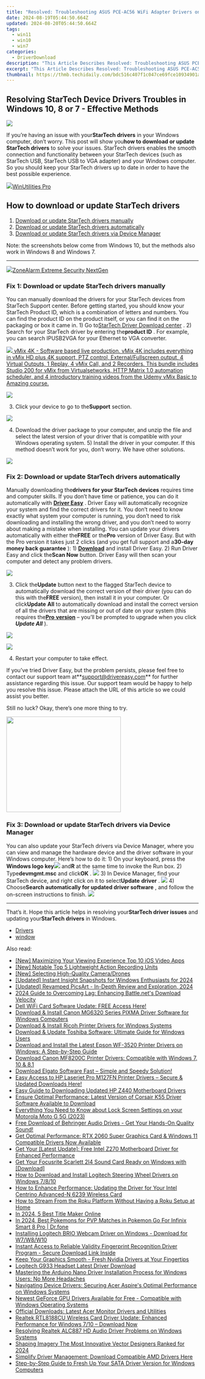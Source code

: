 ```yaml
---
title: "Resolved: Troubleshooting ASUS PCE-AC56 WiFi Adapter Drivers on Windows 11, 8 & 7"
date: 2024-08-19T05:44:50.664Z
updated: 2024-08-20T05:44:50.664Z
tags:
  - win11
  - win10
  - win7
categories:
  - DriverDownload
description: "This Article Describes Resolved: Troubleshooting ASUS PCE-AC56 WiFi Adapter Drivers on Windows 11, 8 & 7"
excerpt: "This Article Describes Resolved: Troubleshooting ASUS PCE-AC56 WiFi Adapter Drivers on Windows 11, 8 & 7"
thumbnail: https://thmb.techidaily.com/bdc516c407f1c047ce69fce10934901af5b77e56306af6bf8cabd1b35043cc3e.jpg
---
```


## Resolving StarTech Device Drivers Troubles in Windows 10, 8 or 7 - Effective Methods

![](https://images.drivereasy.com/wp-content/uploads/2018/07/img_5b4eac40299cf.jpg)

 If you’re having an issue with your**StarTech drivers** in your Windows computer, don’t worry. This post will show you**how to download or update StarTech drivers** to solve your issues.  StarTech drivers enables the smooth connection and functionality between your StarTech devices (such as StarTech USB, StarTech USB to VGA adapter) and your Windows computer. So you should keep your StarTech drivers up to date in order to have the best possible experience.

<!-- affiliate ads begin -->
<a href="https://secure.2checkout.com/order/checkout.php?PRODS=4665597&QTY=1&AFFILIATE=108875&CART=1"><img src="https://www.pcclean.io/wp-content/uploads/2018/03/winutilities-box-130521.png" border="0">WinUtilities Pro</a>
<!-- affiliate ads end -->
## How to download or update StarTech drivers

1. [Download or update StarTech drivers manually](https://tools.techidaily.com/drivereasy/download/)
2. [Download or update StarTech drivers automatically](https://tools.techidaily.com/drivereasy/download/)
3. [Download or update StarTech drivers via Device Manager](https://tools.techidaily.com/drivereasy/download/)

 Note: the screenshots below come from Windows 10, but the methods also work in Windows 8 and Windows 7.

---

<!-- affiliate ads begin -->
<a href="https://estore.zonealarm.com/order/checkout.php?PRODS=36245101&QTY=1&AFFILIATE=108875&CART=1"><img src="https://sc1.checkpoint.com/sc1/za/images/boxes/zang_box_trust.png" border="0">ZoneAlarm Extreme Security NextGen</a>
<!-- affiliate ads end -->
###  Fix 1: Download or update StarTech drivers manually

 You can manually download the drivers for your StarTech devices from StarTech Support center.  Before getting started, you should know your StarTech Product ID, which is a combination of letters and numbers. You can find the product ID on the product itself, or you can find it on the packaging or box it came in.  1) Go to[StarTech Driver Download center](https://www.startech.com/support/) .  2) Search for your StarTech driver by entering the**product ID** . For example, you can search  IPUSB2VGA for your Ethernet to VGA converter.

<!-- affiliate ads begin -->
<a href="https://secure.2checkout.com/order/checkout.php?PRODS=30901369&QTY=1&AFFILIATE=108875&CART=1"> <img src="https://secure.avangate.com/images/merchant/ce9a6fb2becc2d235e62b125e9260102/products/1_copy_vMixCallScreenshot1-large.jpg" border="0"> vMix 4K - Software based live production. vMix 4K includes everything in vMix HD plus 4K support, PTZ control, External/Fullscreen output, 4 Virtual Outputs, 1 Replay, 4 vMix Call, and 2 Recorders. 
This bundle includes Studio 200 for vMix from Virtualsetworks, HTTP Matrix 1.0 automation scheduler, and 4 introductory training videos from the Udemy vMix Basic to Amazing course. </a>
<!-- affiliate ads end -->
![](https://images.drivereasy.com/wp-content/uploads/2018/07/img_5b4ead386f0f2.jpg)

 3) Click your device to go to the**Support** section.

![](https://images.drivereasy.com/wp-content/uploads/2018/07/img_5b4ead6da6886.jpg)

 4) Download the driver package to your computer, and unzip the file and select the latest version of your driver that is compatible with your Windows operating system. 5) Install the driver in your computer.  If this method doesn’t work for you, don’t worry. We have other solutions.

<!-- affiliate ads begin -->
<a href="https://store.movavi.com/affiliate.php?ACCOUNT=MOVAVI&AFFILIATE=108875&PATH=https%3A%2F%2Fwww.movavi.com%3FAFFILIATE%3D108875%26RESOURCE%3DBanner%2B728x90"><img src="https://mcusercontent.com/0885a03ded3d480dca9287f12/images/2e76fe6a-3010-1b37-7846-f34ff9c6b4ca.png" border="0"></a>
<!-- affiliate ads end -->
### Fix 2: Download or update StarTech drivers automatically

 Manually downloading the**drivers for your StarTech devices** requires time and computer skills. If you don’t have time or patience, you can do it automatically with **[Driver Easy](https://tools.techidaily.com/drivereasy/download/)**  .  Driver Easy will automatically recognize your system and find the correct drivers for it. You don’t need to know exactly what system your computer is running, you don’t need to risk downloading and installing the wrong driver, and you don’t need to worry about making a mistake when installing.  You can update your drivers automatically with either the**FREE** or the**Pro** version of Driver Easy. But with the Pro version it takes just 2 clicks (and you get full support and a**30-day money back guarantee** ):  1) **[Download](https://tools.techidaily.com/drivereasy/download/)**  and install Driver Easy.  2) Run Driver Easy and click the**Scan Now** button. Driver Easy will then scan your computer and detect any problem drivers.

![](https://images.drivereasy.com/wp-content/uploads/2018/07/img_5b4eaf44ca031.jpg)

 3) Click the**Update** button next to the flagged StarTech device to automatically download the correct version of their driver (you can do this with the**FREE** version), then install it in your computer.  Or click**Update** **All** to automatically download and install the correct version of all the drivers that are missing or out of date on your system (this requires the[**Pro** **version**](https://tools.techidaily.com/drivereasy/download/) – you’ll be prompted to upgrade when you click **_Update All_** ).

<!-- affiliate ads begin -->
<a href="https://shop.incomedia.eu/order/checkout.php?PRODS=12730965&QTY=1&AFFILIATE=108875&CART=1"><img src="https://incomedia.eu/files/images/affiliates/w5/03_WBSX5_728x90_red_CTA.jpg" border="0"></a>
<!-- affiliate ads end -->
![](https://images.drivereasy.com/wp-content/uploads/2018/07/img_5b4eb1053ba58.jpg)

4) Restart your computer to take effect.

 If you’ve tried Driver Easy, but the problem persists, please feel free to contact our support team at**<support@drivereasy.com>** for further assistance regarding this issue. Our support team would be happy to help you resolve this issue. Please attach the URL of this article so we could assist you better.

  Still no luck? Okay, there’s one more thing to try.

<!-- affiliate ads begin -->
<a href="https://modlily.sjv.io/c/5597632/2072819/17059" target="_top" id="2072819"><img src="//a.impactradius-go.com/display-ad/17059-2072819" border="0" alt="" width="300" height="250"/></a><img height="0" width="0" src="https://imp.pxf.io/i/5597632/2072819/17059" style="position:absolute;visibility:hidden;" border="0" />
<!-- affiliate ads end -->
### Fix 3: Download or update StarTech drivers via Device Manager

 You can also update your StarTech drivers via Device Manager, where you can view and manage the hardware device and the driver software in your Windows computer. Here’s how to do it:  1) On your keyboard, press the **Windows logo key![](https://images.drivereasy.com/wp-content/uploads/2017/09/img_59b0b16974940.png)**  and**R** at the same time to invoke the Run box.  2) Type**devmgmt.msc** and click**OK** . ![](https://images.drivereasy.com/wp-content/uploads/2018/06/img_5b1f85504ee6f.jpg)  3) In Device Manager, find your StarTech device, and right click on it to select**Update** **driver** . ![](https://images.drivereasy.com/wp-content/uploads/2018/06/img_5b17a789b323b.png)  4) Choose**Search automatically for updated driver software** , and follow the on-screen instructions to finish. ![](https://images.drivereasy.com/wp-content/uploads/2018/07/img_5b42dc1c9e9af.png)

---

 That’s it. Hope this article helps in resolving your**StarTech driver issues** and updating your**StarTech drivers** in Windows.

* [Drivers](https://tools.techidaily.com/drivereasy/download/)
* [window](https://tools.techidaily.com/drivereasy/download/)

<ins class="adsbygoogle"
     style="display:block"
     data-ad-format="autorelaxed"
     data-ad-client="ca-pub-7571918770474297"
     data-ad-slot="1223367746"></ins>



<ins class="adsbygoogle"
     style="display:block"
     data-ad-client="ca-pub-7571918770474297"
     data-ad-slot="8358498916"
     data-ad-format="auto"
     data-full-width-responsive="true"></ins>

<span class="atpl-alsoreadstyle">Also read:</span>
<div><ul>
<li><a href="https://extra-guidance.techidaily.com/new-maximizing-your-viewing-experience-top-10-ios-video-apps/"><u>[New] Maximizing Your Viewing Experience  Top 10 iOS Video Apps</u></a></li>
<li><a href="https://extra-approaches.techidaily.com/new-notable-top-5-lightweight-action-recording-units/"><u>[New] Notable Top 5 Lightweight Action Recording Units</u></a></li>
<li><a href="https://extra-guidance.techidaily.com/new-selecting-high-quality-cameradrones/"><u>[New] Selecting High-Quality Camera/Drones</u></a></li>
<li><a href="https://screen-mirroring-recording.techidaily.com/updated-instant-insight-snapshots-for-windows-enthusiasts-for-2024/"><u>[Updated] Instant Insight  Snapshots for Windows Enthusiasts for 2024</u></a></li>
<li><a href="https://fox-access.techidaily.com/updated-revamped-picsart-in-depth-review-and-exploration-2024/"><u>[Updated] Revamped PicsArt - In-Depth Review and Exploration, 2024</u></a></li>
<li><a href="https://techidaily.com/2024-guide-to-overcoming-lag-enhancing-battlenets-download-velocity/"><u>2024 Guide to Overcoming Lag: Enhancing Battle.net's Download Velocity</u></a></li>
<li><a href="https://hardware-updates.techidaily.com/dell-wifi-card-software-update-free-access-here/"><u>Dell WiFi Card Software Update: FREE Access Here!</u></a></li>
<li><a href="https://hardware-updates.techidaily.com/download-and-install-canon-mg6320-series-pixma-driver-software-for-windows-computers/"><u>Download & Install Canon MG6320 Series PIXMA Driver Software for Windows Computers</u></a></li>
<li><a href="https://hardware-updates.techidaily.com/download-and-install-ricoh-printer-drivers-for-windows-systems/"><u>Download & Install Ricoh Printer Drivers for Windows Systems</u></a></li>
<li><a href="https://hardware-updates.techidaily.com/download-and-update-toshiba-software-ultimate-guide-for-windows-users/"><u>Download & Update Toshiba Software: Ultimate Guide for Windows Users</u></a></li>
<li><a href="https://hardware-updates.techidaily.com/download-and-install-the-latest-epson-wf-3520-printer-drivers-on-windows-a-step-by-step-guide/"><u>Download and Install the Latest Epson WF-3520 Printer Drivers on Windows: A Step-by-Step Guide</u></a></li>
<li><a href="https://hardware-updates.techidaily.com/download-canon-mf8200c-printer-drivers-compatible-with-windows-7-10-and-81/"><u>Download Canon MF8200C Printer Drivers: Compatible with Windows 7, 10 & 8.1</u></a></li>
<li><a href="https://hardware-updates.techidaily.com/download-elgato-software-fast-simple-and-speedy-solution/"><u>Download Elgato Software Fast – Simple and Speedy Solution!</u></a></li>
<li><a href="https://hardware-updates.techidaily.com/easy-access-to-hp-laserjet-pro-m127fn-printer-drivers-secure-and-updated-downloads-here/"><u>Easy Access to HP Laserjet Pro M127FN Printer Drivers – Secure & Updated Downloads Here!</u></a></li>
<li><a href="https://hardware-updates.techidaily.com/easy-guide-to-downloading-updated-hp-z440-motherboard-drivers/"><u>Easy Guide to Downloading Updated HP Z440 Motherboard Drivers</u></a></li>
<li><a href="https://hardware-updates.techidaily.com/ensure-optimal-performance-latest-version-of-corsair-k55-driver-software-available-to-download/"><u>Ensure Optimal Performance: Latest Version of Corsair K55 Driver Software Available to Download</u></a></li>
<li><a href="https://android-unlock.techidaily.com/everything-you-need-to-know-about-lock-screen-settings-on-your-motorola-moto-g-5g-2023-by-drfone-android/"><u>Everything You Need to Know about Lock Screen Settings on your Motorola Moto G 5G (2023)</u></a></li>
<li><a href="https://hardware-updates.techidaily.com/1722974720190-free-download-of-behringer-audio-drives-get-your-hands-on-quality-sound/"><u>Free Download of Behringer Audio Drives - Get Your Hands-On Quality Sound!</u></a></li>
<li><a href="https://hardware-updates.techidaily.com/1722972310841-get-optimal-performance-rtx-2060-super-graphics-card-and-windows-11-compatible-drivers-now-available/"><u>Get Optimal Performance: RTX 2060 Super Graphics Card & Windows 11 Compatible Drivers Now Available</u></a></li>
<li><a href="https://hardware-updates.techidaily.com/get-your-latest-update-free-intel-z270-motherboard-driver-for-enhanced-performance/"><u>Get Your [Latest Update]: Free Intel Z270 Motherboard Driver for Enhanced Performance</u></a></li>
<li><a href="https://hardware-updates.techidaily.com/get-your-focusrite-scarlett-2i4-sound-card-ready-on-windows-with-download/"><u>Get Your Focusrite Scarlett 2I4 Sound Card Ready on Windows with [Download]</u></a></li>
<li><a href="https://hardware-updates.techidaily.com/how-to-download-and-install-logitech-steering-wheel-drivers-on-windows-7810/"><u>How to Download and Install Logitech Steering Wheel Drivers on Windows 7/8/10</u></a></li>
<li><a href="https://hardware-updates.techidaily.com/how-to-enhance-performance-updating-the-driver-for-your-intel-centrino-advanced-n-6239-wireless-card/"><u>How to Enhance Performance: Updating the Driver for Your Intel Centrino Advanced-N 6239 Wireless Card</u></a></li>
<li><a href="https://technical-tips.techidaily.com/how-to-stream-from-the-roku-platform-without-having-a-roku-setup-at-home/"><u>How to Stream From the Roku Platform Without Having a Roku Setup at Home</u></a></li>
<li><a href="https://extra-lessons.techidaily.com/in-2024-5-best-title-maker-online/"><u>In 2024, 5 Best Title Maker Online</u></a></li>
<li><a href="https://android-pokemon-go.techidaily.com/in-2024-best-pokemons-for-pvp-matches-in-pokemon-go-for-infinix-smart-8-pro-drfone-by-drfone-virtual-android/"><u>In 2024, Best Pokemons for PVP Matches in Pokemon Go For Infinix Smart 8 Pro | Dr.fone</u></a></li>
<li><a href="https://hardware-updates.techidaily.com/installing-logitech-brio-webcam-driver-on-windows-download-for-w7w8w10/"><u>Installing Logitech BRIO Webcam Driver on Windows - Download for W7/W8/W10</u></a></li>
<li><a href="https://hardware-updates.techidaily.com/instant-access-to-reliable-validity-fingerprint-recognition-driver-program-secure-download-link-inside/"><u>Instant Access to Reliable Validity Fingerprint Recognition Driver Program - Secure Download Link Inside</u></a></li>
<li><a href="https://hardware-updates.techidaily.com/keep-your-graphics-smooth-fresh-nvidia-drivers-at-your-fingertips/"><u>Keep Your Graphics Smooth - Fresh Nvidia Drivers at Your Fingertips</u></a></li>
<li><a href="https://hardware-updates.techidaily.com/logitech-g933-headset-latest-driver-download/"><u>Logitech G933 Headset Latest Driver Download</u></a></li>
<li><a href="https://hardware-updates.techidaily.com/mastering-the-arduino-nano-driver-installation-process-for-windows-users-no-more-headaches/"><u>Mastering the Arduino Nano Driver Installation Process for Windows Users: No More Headaches</u></a></li>
<li><a href="https://hardware-updates.techidaily.com/navigating-device-drivers-securing-acer-aspires-optimal-performance-on-windows-systems/"><u>Navigating Device Drivers: Securing Acer Aspire's Optimal Performance on Windows Systems</u></a></li>
<li><a href="https://hardware-updates.techidaily.com/newest-geforce-gpu-drivers-available-for-free-compatible-with-windows-operating-systems/"><u>Newest GeForce GPU Drivers Available for Free - Compatible with Windows Operating Systems</u></a></li>
<li><a href="https://hardware-updates.techidaily.com/official-downloads-latest-acer-monitor-drivers-and-utilities/"><u>Official Downloads: Latest Acer Monitor Drivers and Utilities</u></a></li>
<li><a href="https://hardware-updates.techidaily.com/1722979137316-realtek-rtl8188cu-wireless-card-driver-update-enhanced-performance-for-windows-710-download-now/"><u>Realtek RTL8188CU Wireless Card Driver Update: Enhanced Performance for Windows 7/10 – Download Now</u></a></li>
<li><a href="https://hardware-updates.techidaily.com/resolving-realtek-alc887-hd-audio-driver-problems-on-windows-systems/"><u>Resolving Realtek ALC887 HD Audio Driver Problems on Windows Systems</u></a></li>
<li><a href="https://extra-guidance.techidaily.com/shaping-imagery-the-most-innovative-vector-designers-ranked-for-2024/"><u>Shaping Imagery  The Most Innovative Vector Designers Ranked for 2024</u></a></li>
<li><a href="https://hardware-updates.techidaily.com/simplify-driver-management-download-compatible-amd-drivers-here/"><u>Simplify Driver Management: Download Compatible AMD Drivers Here</u></a></li>
<li><a href="https://hardware-updates.techidaily.com/step-by-step-guide-to-fresh-up-your-sata-driver-version-for-windows-computers/"><u>Step-by-Step Guide to Fresh Up Your SATA Driver Version for Windows Computers</u></a></li>
</ul></div>

